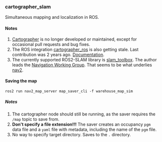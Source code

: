 ### cartographer_slam

Simultaneous mapping and localization in ROS. 

#### Notes

1. [Cartographer](https://github.com/cartographer-project/cartographer?tab=readme-ov-file#a-note-for-ros-users) is no longer developed or maintained, except for occasional pull requests and bug fixes. 
2. The ROS integration [cartographer_ros](https://github.com/ros2/cartographer_ros) is also getting stale. Last contribution was 2 years ago. [Documentation](https://google-cartographer-ros.readthedocs.io/en/latest/).
3. The currently supported ROS2-SLAM library is [slam_toolbox](https://github.com/SteveMacenski/slam_toolbox?tab=readme-ov-file#slam-toolbox). The author leads the [Navigation Working Group](https://github.com/ros-navigation). That seems to be what underlies [nav2](https://docs.nav2.org/index.html).

#### Saving the map

```
ros2 run nav2_map_server map_saver_cli -f warehouse_map_sim
```  
##### Notes

1. The cartographer node should still be running, as the saver requires the `/map` topic to save from.
2. **Don't specify a file extension!!!** The saver creates an occupancy `pgm` data file and a `yaml` file with metadata, including the name of the `pgm` file.
3. No way to specify target directory. Saves to the `.` directory.
